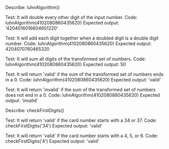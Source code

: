 Describe: luhnAlgorithm()

Test: It will double every other digit of the input number.
Code: luhnAlgorithm(4102080860435620)
Expected output: '4204016016604651220'

Test: It will add each digit together when a doubled digit is a double digit number.
Code: luhnAlgorithm(4102080860435620)
Expected output: 4204070760465320

Test: It will sum all digits of the transformed set of numbers.
Code: luhnAlgorithm(4102080860435620)
Expected output: 50

Test: It will return 'valid' if the sum of the transformed set of numbers ends in a 0.
Code: luhnAlgorithm(4102080860435620)
Expected output: 'valid'

Test: It will return 'invalid' if the sum of the transformed set of numbers does not end in a 0.
Code: luhnAlgorithm(4102080880435620)
Expected output: 'invalid'

Describe: checkFirstDigits()

Test: It will return 'valid' if the card number starts with a 34 or 37.
Code: checkFirstDigits('34')
Expected output: 'valid'

Test: It will return 'valid' if the card number starts with a 4, 5, or 6.
Code: checkFirstDigits('4')
Expected output: 'valid'